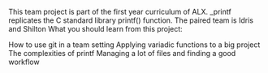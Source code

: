 This team project is part of the first year curriculum of ALX. _printf replicates the C standard library printf() function.
The paired team is Idris and Shilton
What you should learn from this project:

How to use git in a team setting
Applying variadic functions to a big project
The complexities of printf
Managing a lot of files and finding a good workflow

